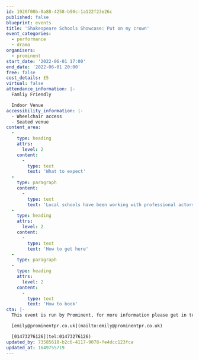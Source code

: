 ```yaml
---
id: 1920f00b-0a88-4258-b90c-1a122f23e26c
published: false
blueprint: events
title: 'Shakespeare Schools Showcase: Put on my crown'
event_categories:
  - performance
  - drama
organisers:
  - prominent
start_date: '2022-06-01 17:00'
end_date: '2022-06-01 20:00'
free: false
cost_details: £5
virtual: false
attendance_information: |-
  Famliy Friendly

  Indoor Venue
accessibility_information: |-
  - Wheelchair access
  - Seated venue
content_area:
  -
    type: heading
    attrs:
      level: 2
    content:
      -
        type: text
        text: 'What to expect'
  -
    type: paragraph
    content:
      -
        type: text
        text: 'Local schools have been working with professional actors and musicians to present a showcase of scenes with Shakespeare’s Kings, Queens, Dukes, Duchesses and their courtiers.'
  -
    type: heading
    attrs:
      level: 2
    content:
      -
        type: text
        text: 'How to get here'
  -
    type: paragraph
  -
    type: heading
    attrs:
      level: 2
    content:
      -
        type: text
        text: 'How to book'
cta: |-
  This event is run by Prominent, for more information please get in touch via:

  [emily@prominentpr.co.uk](mailto:emily@prominentpr.co.uk)

  [01473276126](tel:01473276126)
updated_by: 73585618-b2c6-4117-9078-fe4dcc123fca
updated_at: 1649755719
---
```

